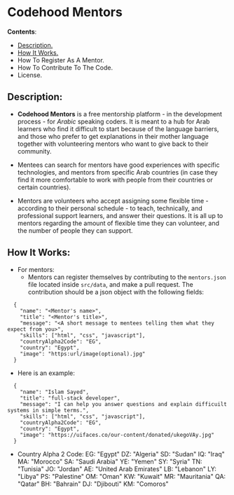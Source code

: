 # Codehood Mentors

**Contents**:

- [Description.](#Description)
- [How It Works.](#HowItWorks)
- How To Register As A Mentor.
- How To Contribute To The Code.
- License.

## Description:

- **Codehood Mentors** is a free mentorship platform - in the development process - for *Arabic* speaking coders. It is meant to a hub for Arab learners who find it difficult to start because of the language barriers, and those who prefer to get explanations in their mother language together with volunteering mentors who want to give back to their community.

- Mentees can search for mentors have good experiences with specific technologies, and mentors from specific Arab countries (in case they find it more comfortable to work with people from their countries or certain countries).

- Mentors are volunteers who accept assigning some flexible time - according to their personal schedule - to teach, technically, and professional support learners, and answer their questions. It is all up to mentors regarding the amount of flexible time they can volunteer, and the number of people they can support.

## How It Works:

- For mentors:
  - Mentors can register themselves by contributing to the `mentors.json` file located inside `src/data`, and make a pull request. The contribution should be a json object with the following fields:
```
  {
    "name": "<Mentor's name>",
    "title": "<Mentor's title>",
    "message": "<A short message to mentees telling them what they expect from you>",
    "skills": ["html", "css", "javascript"],
    "countryAlpha2Code": "EG",
    "country": "Egypt",
    "image": "https:url/image(optional).jpg"
  }
```

  - Here is an example:
  
```
  {
    "name": "Islam Sayed",
    "title": "full-stack developer",
    "message": "I can help you answer questions and explain difficuilt systems in simple terms.",
    "skills": ["html", "css", "javascript"],
    "countryAlpha2Code": "EG",
    "country": "Egypt",
    "image": "https://uifaces.co/our-content/donated/ukegoVAy.jpg"
  }
```

  - Country Alpha 2 Code: 
        EG: "Egypt"
        DZ: "Algeria"
        SD: "Sudan"
        IQ: "Iraq"
        MA: "Morocco"
        SA: "Saudi Arabia"
        YE: "Yemen"
        SY: "Syria"
        TN: "Tunisia"
        JO: "Jordan"
        AE: "United Arab Emirates"
        LB: "Lebanon"
        LY: "Libya"
        PS: "Palestine"
        OM: "Oman"
        KW: "Kuwait"
        MR: "Mauritania"
        QA: "Qatar"
        BH: "Bahrain"
        DJ: "Djibouti"
        KM: "Comoros"
